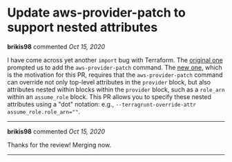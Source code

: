 # Update aws-provider-patch to support nested attributes

**brikis98** commented *Oct 15, 2020*

I have come across yet another `import` bug with Terraform. The [original one](https://github.com/hashicorp/terraform/issues/13018) prompted us to add the `aws-provider-patch` command. The [new one](https://github.com/hashicorp/terraform/issues/26211), which is the motivation for this PR, requires that the `aws-provider-patch` command can override not only top-level attributes in the `provider` block, but also attributes nested within blocks within the `provider` block, such as a `role_arn` within an `assume_role` block. This PR allows you to specify these nested attributes using a "dot" notation: e.g., `--terragrunt-override-attr assume_role.role_arn=""`.
<br />
***


**brikis98** commented *Oct 15, 2020*

Thanks for the review! Merging now.
***

